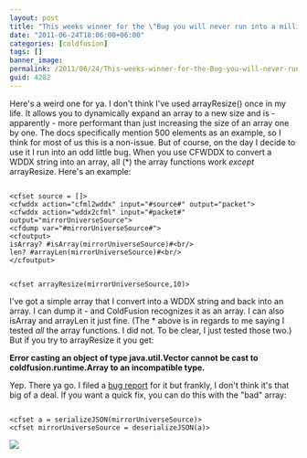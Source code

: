 ```yaml
---
layout: post
title: "This weeks winner for the \"Bug you will never run into a million years\" award"
date: "2011-06-24T18:06:00+06:00"
categories: [coldfusion]
tags: []
banner_image: 
permalink: /2011/06/24/This-weeks-winner-for-the-Bug-you-will-never-run-into-a-million-years-award
guid: 4282
---
```


Here's a weird one for ya. I don't think I've used arrayResize() once in my life. It allows you to dynamically expand an array to a new size and is - apparently - more performant than just increasing the size of an array one by one. The docs specifically mention 500 elements as an example, so I think for most of us this is a non-issue. But of course, on the day I decide to use it I run into an odd little bug. When you use CFWDDX to convert a WDDX string into an array, all (*) the array functions work <i>except</i> arrayResize. Here's an example:
<!--more-->
<p/>

<code>
&lt;cfset source = []&gt;
&lt;cfwddx action="cfml2wddx" input="#source#" output="packet"&gt;
&lt;cfwddx action="wddx2cfml" input="#packet#" output="mirrorUniverseSource"&gt;
&lt;cfdump var="#mirrorUniverseSource#"&gt;
&lt;cfoutput&gt;
isArray? #isArray(mirrorUniverseSource)#&lt;br/&gt;
len? #arrayLen(mirrorUniverseSource)#&lt;br/&gt;
&lt;/cfoutput&gt;

&lt;cfset arrayResize(mirrorUniverseSource,10)&gt;
</code>

<p/>

I've got a simple array that I convert into a WDDX string and back into an array. I can dump it - and ColdFusion recognizes it as an array. I can also isArray and arrayLen it just fine. (The * above is in regards to me saying I tested <i>all</i> the array functions. I did not. To be clear, I just tested those two.) But if you try to arrayResize it you get:

<p/>

<b>Error casting an object of type java.util.Vector cannot be cast to coldfusion.runtime.Array to an incompatible type.</b>

<p/>

Yep. There ya go. I filed a <a href="http://cfbugs.adobe.com/cfbugreport/flexbugui/cfbugtracker/main.html#bugId=86957">bug report</a> for it but frankly, I don't think it's that big of a deal. If you want a quick fix, you can do this with the "bad" array:

<p/>

<code>
&lt;cfset a = serializeJSON(mirrorUniverseSource)&gt;
&lt;cfset mirrorUniverseSource = deserializeJSON(a)&gt;
</code>

<p/>



<img src="https://static.raymondcamden.com/images/mirror_spock.jpg" />